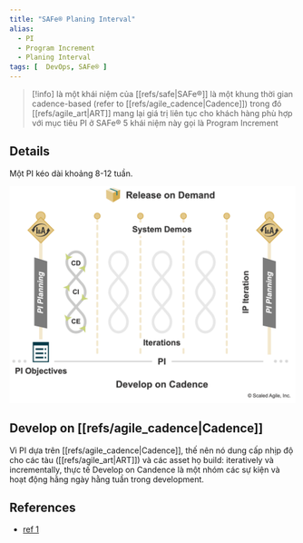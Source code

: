 ```yaml
---
title: "SAFe® Planing Interval"
alias:
  - PI
  - Program Increment
  - Planing Interval
tags: [  DevOps, SAFe® ]
---
```


> [!info]
> là một khái niệm của [[refs/safe|SAFe®]]
> là một khung thời gian cadence-based (refer to [[refs/agile_cadence|Cadence]]) trong đó [[refs/agile_art|ART]] mang lại giá trị liên tục cho khách hàng phù hợp với mục tiêu PI
> ở SAFe® 5 khái niệm này gọi là Program Increment

## Details

Một PI kéo dài khoảng 8-12 tuần.

![alt text](../assets/img/pi_timebox.png)

## Develop on [[refs/agile_cadence|Cadence]]

Vì PI dựa trên [[refs/agile_cadence|Cadence]], thế nên nó dung cấp nhịp độ cho các tàu ([[refs/agile_art|ART]]) và các asset họ build: iteratively và incrementally, thực tế Develop on Candence là một nhóm các sự kiện và hoạt động hằng ngày hằng tuần trong development.

## References
* [ref 1](https://scaledagileframework.com/planning-interval/)